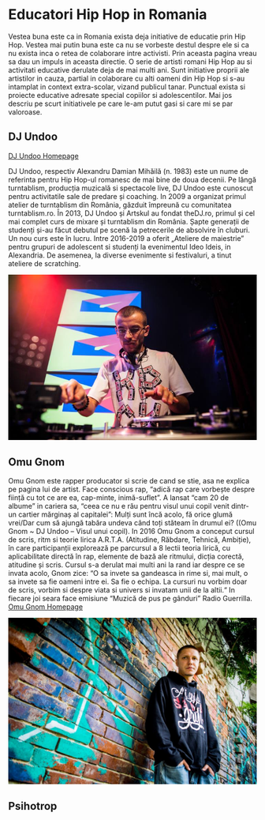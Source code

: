 # Educatori Hip Hop in Romania

Vestea buna este ca in Romania exista deja initiative de educatie prin Hip Hop. Vestea mai putin buna este ca nu se vorbeste destul despre ele si ca nu exista inca o retea de colaborare intre activisti. Prin aceasta pagina vreau sa dau un impuls in aceasta directie.
O serie de artisti romani Hip Hop au si activitati educative derulate deja de mai multi ani. Sunt initiative proprii ale artistilor in cauza, partial in colaborare cu alti oameni din Hip Hop si s-au intamplat in context extra-scolar, vizand publicul tanar. 
Punctual exista si proiecte educative adresate special copiilor si adolescentilor. Mai jos descriu pe scurt initiativele pe care le-am putut gasi si care mi se par valoroase.

## DJ Undoo
[DJ Undoo Homepage](https://djundoo.ro/)

DJ Undoo, respectiv Alexandru Damian Mihăilă (n. 1983) este un nume de referinta pentru Hip Hop-ul romanesc de mai bine de doua decenii. Pe lângă turntablism, producția muzicală si spectacole live, DJ Undoo este cunoscut pentru activitatile sale de predare și coaching. In 2009 a organizat primul atelier de turntablism din România, găzduit împreună cu comunitatea turntablism.ro. În 2013, DJ Undoo și Artskul au fondat theDJ.ro, primul și cel mai complet curs de mixare și turntablism din România. Șapte generații de studenți și-au făcut debutul pe scenă la petrecerile de absolvire în cluburi. Un nou curs este în lucru. Intre 2016-2019 a oferit „Ateliere de maiestrie” pentru grupuri de adolescent si studenți la evenimentul Ideo Ideis, in Alexandria. De asemenea, la diverse evenimente si festivaluri, a tinut ateliere de scratching.

![](./media/educators/dj-undoo-fb.jpg)

## Omu Gnom

Omu Gnom este rapper producator si scrie de cand se stie, asa ne explica pe pagina lui de artist. Face conscious rap, “adică rap care vorbește despre ființă cu tot ce are ea, cap-minte, inimă-suflet”. A lansat “cam 20 de albume” in cariera sa, “ceea ce nu e rău pentru visul unui copil venit dintr-un cartier mărginaș al capitalei”: Mulți sunt încă acolo, fă orice glumă vrei/Dar cum să ajungă tabăra undeva când toți stăteam în drumul ei? ((Omu Gnom ~ DJ Undoo – Visul unui copil). In 2016 Omu Gnom a conceput cursul de scris, ritm si teorie lirica A.R.T.A. (Atitudine, Răbdare, Tehnică, Ambiție), în care participanții explorează pe parcursul a 8 lectii teoria lirică, cu aplicabilitate directă în rap, elemente de bază ale ritmului, dicția corectă, atitudine și scris. Cursul s-a derulat mai multi ani la rand iar despre ce se invata acolo, Gnom zice: “O sa invete sa gandeasca in rime si, mai mult, o sa invete sa fie oameni intre ei. Sa fie o echipa. La cursuri nu vorbim doar de scris, vorbim si despre viata si univers si invatam unii de la altii.“ In fiecare joi seara face emisiune “Muzică de pus pe gânduri” Radio Guerrilla. 
[Omu Gnom Homepage](https://www.omugnom.com)

![](./media/educators/omu-gnom-fb-size-changed.jpg)


## Psihotrop
